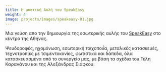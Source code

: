 ```yaml
---
title: Η μυστική Αυλή του SpeakEasy
weight: 4
image: projects/images/speakeasy-01.jpg
---
```

Μια γεύση απο την δημιουργία της εσωτερικής αυλής του [SpeakEasy](http://popaganda.gr/singnomi-mipos-xerete-pou-vriskete-ipogia-mistiki-avli-tou-kentrou/) στο κέντρο της Αθήνας.

Ψευδοροφές, ηχομόνωση, εσωτερική τοιχοποιΐα, μεταλικές κατασκευές, τεχνοτροπίες με τσιμεντοκονίες, φωτιστικά και δάπεδα, όλα κατασκευασμένα από το συνεργείο μας, με βάση τα σχέδια του Τέλη Καρανάνου και της Αλεξάνδρας Σιάφκου.

